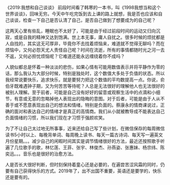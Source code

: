 《2019:我想和自己谈谈》
	前段时间看了韩寒的一本书，叫《1998我想当和这个世界谈谈》，回味无穷。今天中午吃完饭到去上课的路上就想，我是否也应该和自己谈谈，检查一下自己是否认清了自己，是否自己做到了想要成为的自己呢？

​	这两天心里有些乱，睡眠也不太好了，可能是由于经过前段时间的运动又归向沉寂，或是自我的精神又达到饱满。世上本无事，庸人自扰之。很多时候的烦扰都是人自找的，其实这无可厚非，毕竟你不去找着烦恼来，难道就不觉得无聊吗？而在烦恼中，又何必怨天尤人责怪自己呢？时间在流逝，所有的事情都随时光之河一去不返，又何必担忧烦恼呢？它难道还能永远缠绕着你不成吗？

​	人貌似都总是怀着一种淡淡的悲伤，如果心情有可能用数值表示并将平静作为零的话，那么我认为大部分时候，特别是独处时，这个数值大多处于负值的状态。所以我经常说要快乐，追求快乐，就是要努力把这个数值的平均数提高一点。你说，俞伯牙既难遇钟子期，又为何苦苦等待呢？人总是无法很好的理解他人也无法很好的被别人理解。至于前者，可能是自己没有好好的留意或观察生活中的点滴和小细节，有意或无意的忽略掉他人表现出的隐晦的意图。对于后者，可能是由于人从不善于或不愿意表现出自己的想法和情绪，特别是负面的。蔡康永的情商课说过，正确的面对和表达自己的情绪才是真正的高情商。我们从小就被教导成不能表达自己负面情绪的习惯，所以我们现在才习惯于强颜欢笑。

​	为了不让自己太过地无所事事，近来还给自己写了些计划，在微信保存的每周微信读书5小时以上、每晚背单词、每周晚上读书、每天一篇古诗词、每天写一遍英文月份星期。。。减少自己的闲暇时间其实是调节情绪很好的方法，最近还按照歌手听遍了几位歌手的歌，林忆莲、王菲、张宇、林俊杰、孙燕姿、张惠妹、杨宗纬、陈奕迅。。。音乐也是很好的治愈方法。

​	人是否长大很好判断，但时刻保持着童心还是必要的，在遍尝苦涩风霜的同时，仍要有自己获得快乐的方式。2019年了，出不出国不重要，英语还是要学的，快乐还是要有的。
